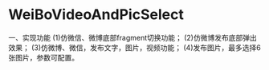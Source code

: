 # WeiBoVideoAndPicSelect
一、实现功能
(1)仿微信、微博底部fragment切换功能；
(2)仿微博发布底部弹出效果；
(3)仿微博、微信，发布文字，图片，视频功能；
(4)发布图片，最多选择6张图片，参数可配置。

